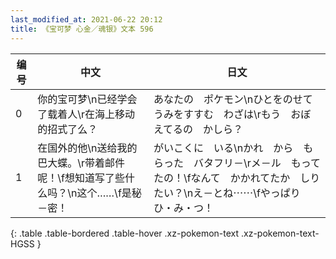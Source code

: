 ```yaml
---
last_modified_at: 2021-06-22 20:12
title: 《宝可梦 心金／魂银》文本 596
---
```

| 编号 | 中文 | 日文 |
| ---- | ---- | ---- |
| 0 | 你的宝可梦\n已经学会了载着人\r在海上移动的招式了么？ | あなたの　ポケモン\nひとをのせて　うみをすすむ　わざは\rもう　おぼえてるの　かしら？ |
| 1 | 在国外的他\n送给我的巴大蝶。\r带着邮件呢！\f想知道写了些什么吗？\n这个……\f是秘－密！ | がいこくに　いる\nかれ　から　もらった　バタフリ－\rメ－ル　もってたの！\fなんて　かかれてたか　しりたい？\nえ－とね⋯⋯\fやっぱり　ひ・み・つ！ |
{: .table .table-bordered .table-hover .xz-pokemon-text .xz-pokemon-text-HGSS }